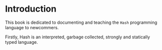 # Introduction

This book is dedicated to documenting and teaching the `Hash` programming language to newcommers.

Firstly, Hash is an interpreted, garbage collected, strongly and statically typed language.
